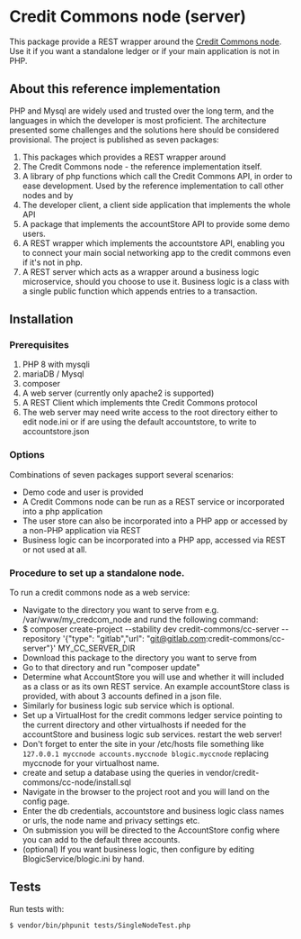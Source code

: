 # Credit Commons node (server)

This package provide a REST wrapper around the [Credit Commons node](cc-node). Use it if you want a standalone ledger or if your main application is not in PHP.

## About this reference implementation
PHP and Mysql are widely used and trusted over the long term, and the languages in which the developer is most proficient. The architecture presented some challenges and the solutions here should be considered provisional. The project is published as seven packages:

1. This packages which provides a REST wrapper around
1. The Credit Commons node - the reference implementation itself.
1. A library of php functions which call the Credit Commons API, in order to ease development. Used by the reference implementation to call other nodes and by
1. The developer client, a client side application that implements the whole API
1. A package that implements the accountStore API to provide some demo users.
1. A REST wrapper which implements the accountstore API, enabling you to connect your main social networking app to the credit commons even if it's not in php.
1. A REST server which acts as a wrapper around a business logic microservice, should you choose to use it. Business logic is a class with a single public function which appends entries to a transaction.

## Installation
### Prerequisites
1. PHP 8 with mysqli 
1. mariaDB / Mysql
1. composer
1. A web server (currently only apache2 is supported)
1. A REST Client which implements thte Credit Commons protocol
1. The web server may need write access to the root directory either to edit node.ini or if are using the default accountstore, to write to accountstore.json

### Options
Combinations of seven packages support several scenarios:

- Demo code and user is provided
- A Credit Commons node can be run as a REST service or incorporated into a php application
- The user store can also be incorporated into a PHP app or accessed by a non-PHP application via REST
- Business logic can be incorporated into a PHP app, accessed via REST or not used at all.

### Procedure to set up a standalone node.
To run a credit commons node as a web service:

  * Navigate to the directory you want to serve from e.g. /var/www/my_credcom_node and rund the following command:
  * $ composer create-project --stability dev credit-commons/cc-server --repository '{"type": "gitlab","url": "git@gitlab.com:credit-commons/cc-server"}' MY_CC_SERVER_DIR
  * Download this package to the directory you want to serve from 
  * Go to that directory and run "composer update"
  * Determine what AccountStore you will use and whether it will included as a class or as its own REST service. An example accountStore class is provided, with about 3 accounts defined in a json file.
  * Similarly for business logic sub service which is optional.
  * Set up a VirtualHost for the credit commons ledger service pointing to the current directory and other virtualhosts if needed for the accountStore and business logic sub services. restart the web server!
  * Don't forget to enter the site in your /etc/hosts file something like ``127.0.0.1 myccnode accounts.myccnode blogic.myccnode`` replacing myccnode for your virtualhost name.
  * create and setup a database using the queries in vendor/credit-commons/cc-node/install.sql
  * Navigate in the browser to the project root and you will land on the config page.
  * Enter the db credentials, accountstore and business logic class names or urls, the node name and privacy settings etc.
  * On submission you will be directed to the AccountStore config where you can add to the default three accounts.
  * (optional) If you want business logic, then configure by editing BlogicService/blogic.ini by hand.

## Tests
Run tests with:

    $ vendor/bin/phpunit tests/SingleNodeTest.php
